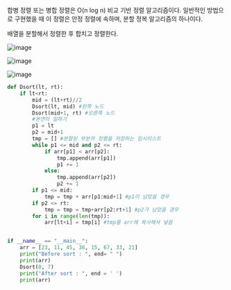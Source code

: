 합병 정렬 또는 병합 정렬은 O(n log n) 비교 기반 정렬 알고리즘이다. 일반적인 방법으로 구현했을 때 이 정렬은 안정 정렬에 속하며, 분할 정복 알고리즘의 하나이다. 

배열을 분할해서 정렬한 후 합치고 정렬한다.

![image](https://user-images.githubusercontent.com/73813367/118414497-d1473880-b6df-11eb-9d6a-e9a4296fb3a8.png)

![image](https://user-images.githubusercontent.com/73813367/118414483-c1c7ef80-b6df-11eb-8ad3-b99fc98a3d8e.png)

![image](https://user-images.githubusercontent.com/73813367/118414612-a4dfec00-b6e0-11eb-9a37-c024f2470026.png)

```python
def Dsort(lt, rt):
    if lt<rt:
        mid = (lt+rt)//2
        Dsort(lt, mid) #왼쪽 노드
        Dsort(mid+1, rt) #오른쪽 노드
        #본연의 일하기
        p1 = lt
        p2 = mid+1
        tmp = [] #분할된 부분의 정렬을 저장하는 임시리스트
        while p1 <= mid and p2 <= rt:
            if arr[p1] < arr[p2]:
                tmp.append(arr[p1])
                p1 += 1
            else:
                tmp.append(arr[p2])
                p2 += 1
        if p1 <= mid:
            tmp = tmp + arr[p1:mid+1] #p1이 남았을 경우
        if p2 <= rt:
            tmp = tmp = tmp+arr[p2:rt+1] #p2가 남았을 경우
        for i in range(len(tmp)):
            arr[lt+i] = tmp[i] #tmp를 arr에 복사해서 넣음


if __name__ == "__main__":
    arr = [23, 11, 45, 36, 15, 67, 33, 21]
    print("Before sort : ", end= " ")
    print(arr)
    Dsort(0, 7)
    print("After sort : ", end = ' ')
    print(arr)
```
